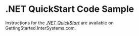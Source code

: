# .NET QuickStart Code Sample
Instructions for the *[.NET QuickStart](https://gettingstarted.intersystems.com/language-quickstarts/net-quickstart/)* are available on GettingStarted.InterSystems.com.